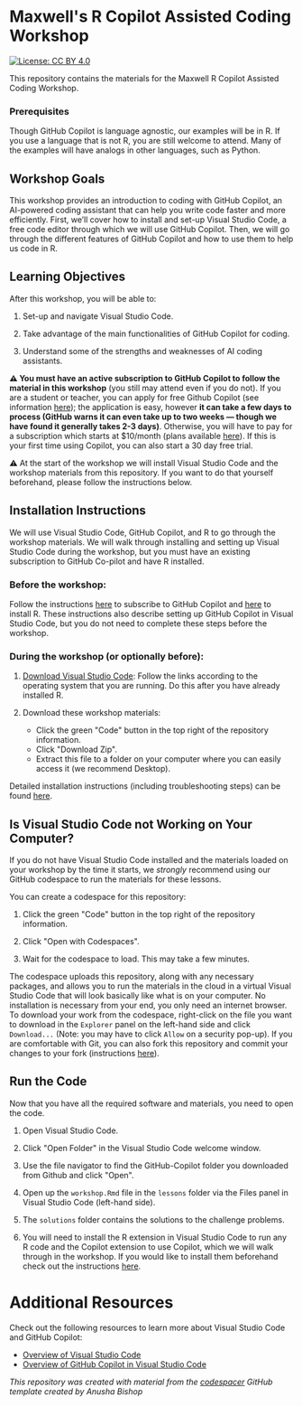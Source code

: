 # Maxwell's R Copilot Assisted Coding Workshop

[![License: CC BY 4.0](https://img.shields.io/badge/License-CC_BY_4.0-lightgrey.svg)](https://creativecommons.org/licenses/by/4.0/)

This repository contains the materials for the Maxwell R Copilot Assisted Coding Workshop. 

### Prerequisites

Though GitHub Copilot is language agnostic, our examples will be in R. If you use a language that is not R, you are still welcome to attend. Many of the examples will have analogs in other languages, such as Python.

## Workshop Goals

This workshop provides an introduction to coding with GitHub Copilot, an AI-powered coding assistant that can help you write code faster and more efficiently. First, we’ll cover how to install and set-up Visual Studio Code, a free code editor through which we will use GitHub Copilot. Then, we will go through the different features of GitHub Copilot and how to use them to help us code in R. 

## Learning Objectives

After this workshop, you will be able to:

1.  Set-up and navigate Visual Studio Code.
   
2.  Take advantage of the main functionalities of GitHub Copilot for coding.
   
3.  Understand some of the strengths and weaknesses of AI coding assistants.

**⚠️ You must have an active subscription to GitHub Copilot to follow the material in this workshop** (you still may attend even if you do not). If you are a student or teacher, you can apply for free Github Copilot (see information [here](copilot_and_vscode_setup.md)); the application is easy, however **it can take a few days to process (GitHub warns it can even take up to two weeks &mdash; though we have found it generally takes 2-3 days)**. Otherwise, you will have to pay for a subscription which starts at $10/month (plans available [here](https://github.com/features/copilot/plans)). If this is your first time using Copilot, you can also start a 30 day free trial.

⚠️ At the start of the workshop we will install Visual Studio Code and the workshop materials from this repository. If you want to do that yourself beforehand, please follow the instructions below.

## Installation Instructions

We will use Visual Studio Code, GitHub Copilot, and R to go through the workshop materials. We will walk through installing and setting up Visual Studio Code during the workshop, but you must have an existing subscription to GitHub Co-pilot and have R installed. 

### Before the workshop:

Follow the instructions [here](copilot_and_vscode_setup.md) to subscribe to GitHub Copilot and [here](https://github.com/dlab-berkeley/R-Fundamentals#installation-instructions) to install R. These instructions also describe setting up GitHub Copilot in Visual Studio Code, but you do not need to complete these steps before the workshop.

### During the workshop (or optionally before):

1.  [Download Visual Studio Code](https://code.visualstudio.com/): Follow
    the links according to the operating system that you are running. Do this after you have
    already installed R.
   
2. Download these workshop materials:
    * Click the green "Code" button in the top right of the repository information.
    * Click "Download Zip".
    * Extract this file to a folder on your computer where you can easily access it (we recommend Desktop).

Detailed installation instructions (including troubleshooting steps) can be found [here](copilot_and_vscode_setup.md). 

## Is Visual Studio Code not Working on Your Computer?

If you do not have Visual Studio Code installed and the materials loaded on your
workshop by the time it starts, we *strongly* recommend using our GitHub codespace to run the materials for these lessons. 

You can create a codespace for this repository:
1. Click the green "Code" button in the top right of the repository information.
   
2. Click "Open with Codespaces".
   
3. Wait for the codespace to load. This may take a few minutes.

The codespace uploads this repository, along with any necessary packages, and
allows you to run the materials in the cloud in a virtual Visual Studio Code that will look basically like what is on your computer.
No installation is necessary from your end, you only need an internet browser. To download your work from the codespace, right-click on the file you want to download in the `Explorer` panel on the left-hand side and click `Download...` (Note: you may have to click `Allow` on a security pop-up). If you are comfortable with Git, you can also fork this repository and commit your changes to your fork (instructions [here](https://docs.github.com/en/codespaces/getting-started/understanding-the-codespace-lifecycle#saving-changes-in-a-codespace)). 

## Run the Code

Now that you have all the required software and materials, you need to open the code.

1.  Open Visual Studio Code.
   
2.  Click "Open Folder" in the Visual Studio Code welcome window.
   
3.  Use the file navigator to find the GitHub-Copilot folder you downloaded from Github and click "Open".
   
4.  Open up the `workshop.Rmd` file in the `lessons` folder via the Files panel in Visual Studio Code (left-hand side).
   
5.  The `solutions` folder contains the solutions to the challenge problems.
   
6.  You will need to install the R extension in Visual Studio Code to run any R code and the Copilot extension to use Copilot, which we will walk through in the workshop. If you would like to install them beforehand check out the instructions [here](copilot_and_vscode_setup.md).

# Additional Resources

Check out the following resources to learn more about Visual Studio Code and GitHub Copilot:

* [Overview of Visual Studio Code](https://code.visualstudio.com/docs)
* [Overview of GitHub Copilot in Visual Studio Code](https://code.visualstudio.com/docs/copilot/overview)

*This repository was created with material from the [codespacer](https://github.com/AnushaPB/codespacer/tree/main) GitHub template created by Anusha Bishop*
